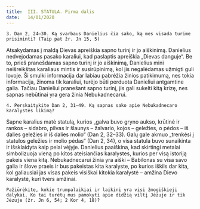 ```yaml
---
title:  III. STATULA. Pirma dalis
date:   14/01/2020
---
```


`3. Dan 2, 24–30. Ką svarbaus Danielius čia sako, ką mes visada turime prisiminti? (Taip pat žr. Jn 15, 5)`														

Atsakydamas į maldą Dievas apreiškia sapno turinį ir jo aiškinimą. Danielius nedvejodamas pasako karaliui, kad paslaptis apreiškia „Dievas danguje“. Be to, prieš pranešdamas sapno turinį ir jo aiškinimą, Danielius mini neišreikštas karaliaus mintis ir susirūpinimą, kol jis negalėdamas užmigti guli lovoje. Ši smulki informacija dar labiau pabrėžia žinios patikimumą, nes tokia informacija, žinoma tik karaliui, turėjo būti perduota Danieliui antgamtine galia. Tačiau Danieliui pranešant sapno turinį, jis gali sukelti kitą krizę, nes sapnas nebūtinai yra gera žinia Nebukadnecarui.

`4. Perskaitykite Dan 2, 31–49. Ką sapnas sako apie Nebukadnecaro karalystės likimą?`														

Sapne karalius matė statulą, kurios „galva buvo gryno aukso, krūtinė ir rankos – sidabro, pilvas ir šlaunys – žalvario, kojos – geležies, o pėdos – iš dalies geležies ir iš dalies molio“ (Dan 2, 32–33). Galų gale akmuo „trenkėsi į statulos geležies ir molio pėdas“ (Dan 2, 34), o visa statula buvo sunaikinta ir išsklaidyta kaip pelai vėjyje. Danielius paaiškina, kad skirtingi metalai simbolizuoja vieną po kitos ateisiančias karalystes, kurios per visą istoriją pakeis viena kitą. Nebukadnecarui žinia yra aiški – Babilonas su visa savo galia ir šlove praeis ir bus pakeistas kita karalyste, po kurios iškils dar kita, kol galiausiai jas visas pakeis visiškai kitokia karalystė – amžina Dievo karalystė, kuri tvers amžinai.

`Pažiūrėkite, kokie trumpalaikiai ir laikini yra visi žmogiškieji dalykai. Ko tai turėtų mus pamokyti apie didžią viltį Jėzuje ir tik Jėzuje (žr. Jn 6, 54; 2 Kor 4, 18)?`